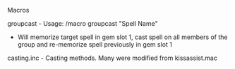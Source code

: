 Macros


groupcast  -  Usage:   /macro groupcast "Spell Name"
  -  Will memorize target spell in gem slot 1, cast spell on all members of the group and re-memorize spell previously in gem slot 1

casting.inc   -  Casting methods.   Many were modified from kissassist.mac